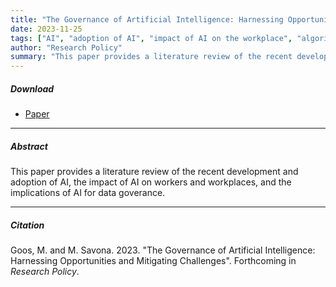 ```yaml
---
title: "The Governance of Artificial Intelligence: Harnessing Opportunities and Mitigating Challenges" 
date: 2023-11-25
tags: ["AI", "adoption of AI", "impact of AI on the workplace", "algorithmic management", "governance of data"]
author: "Research Policy"
summary: "This paper provides a literature review of the recent development and adoption of AI, the impact of AI on workers and workplaces, and the implications of AI for data goverance."
---
```


##### Download

+ [Paper](/13.pdf)
---

##### Abstract

This paper provides a literature review of the recent development and adoption of AI, the impact of AI on workers and workplaces, and the implications of AI for data goverance.

---

##### Citation

Goos, M. and M. Savona. 2023. "The Governance of Artificial Intelligence: Harnessing Opportunities and Mitigating Challenges". Forthcoming in *Research Policy*.




